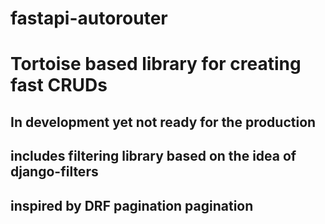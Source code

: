 # fastapi-autorouter
# Tortoise based library for creating fast CRUDs
## In development yet not ready for the production
## includes filtering library based on the idea of django-filters
## inspired by DRF pagination pagination